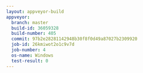 ```yaml
---
layout: appveyor-build
appveyor:
  branch: master
  build-id: 36059328
  build-number: 405
  commit: 97b2e28281142948b30f8f0d49a87027b2309920
  job-id: 26kmiwot2o1c9v7d
  job-number: 4
  os-name: Windows
  test-result: 0
---
```

